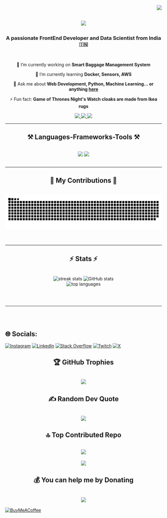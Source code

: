 
<img align="right" src="https://visitor-badge.laobi.icu/badge?page_id=Prathamesh06203.Prathamesh06203" />

<h1 align="center">
    <img src="https://readme-typing-svg.herokuapp.com/?font=Righteous&size=35&center=true&vCenter=true&width=500&height=70&duration=4000&lines=Hi+There!+👋;+I'm+Prathamesh+Kshirsagar!;" />
</h1>

<h3 align="center">A passionate FrontEnd Developer and Data Scientist from India 🇮🇳</h3>

<br/>

<div align="center">
 
 🔭 I’m currently working on **Smart Baggage Management System**
 
 🌱 I’m currently learning **Docker, Sensors, AWS**

💬 Ask me about **Web Development, Python, Machine Learning... or anything [here](https://github.com/Prathamesh06203/Prathamesh06203/issues)**

⚡ Fun fact: **Game of Thrones Night's Watch cloaks are made from Ikea rugs**

</div>
 
<div align="center"> 
  <a href="mailto:pkshirsagar06203@gmail.com">
    <img src="https://img.shields.io/badge/Gmail-333333?style=for-the-badge&logo=gmail&logoColor=red" />
  </a>
  <a href="https://www.linkedin.com/in/prathamesh-kshirsagar-65812a217/" target="_blank">
    <img src="https://img.shields.io/badge/LinkedIn-0077B5?style=for-the-badge&logo=linkedin&logoColor=white" />
  </a>
  <a href="#" target="_blank">
    <img src="https://img.shields.io/badge/Portfolio-FF5722?style=for-the-badge&logo=todoist&logoColor=white" /> <!-- sqlite, safari, google-chrome are other good icon options -->
  </a>
</div>

 <hr/>
 
<h2 align="center">⚒️ Languages-Frameworks-Tools ⚒️</h2>
<br/>
<div align="center">
    <img src="https://skillicons.dev/icons?i=react,bootstrap,linux,html,css,vscode,github,tailwind,git,r" />
    <img src="https://skillicons.dev/icons?i=nodejs,python,javascript,ruby,mongodb,c,java,nextjs,mysql,flask,kotlin" /><br>
</div>

<br/>
<hr/>

<div align="center">
  <h2>🐍 My Contributions 🐍</h2>
  <br>
  <img alt="snake eating my contributions" src="https://github.com/Platane/snk/raw/output/github-contribution-grid-snake.svg" />
  <br/><br/><br/>
</div>


<hr/>

<h2 align="center">⚡ Stats ⚡</h2>
<br>
<div align=center>
<img width=390 src="https://github-readme-streak-stats.herokuapp.com/?user=Prathamesh06203&theme=react&border_radius=10" alt="streak stats"/>
<img width=390 src="https://github-readme-stats.vercel.app/api?username=Prathamesh06203&count_private=true&show_icons=true&theme=react&border_radius=10" alt="GitHub stats"/>
  <br/>
<img width=325 src="https://github-readme-stats.vercel.app/api/top-langs/?username=Prathamesh06203&hide=HTML&langs_count=8&layout=compact&theme=react&border_radius=10" alt="top languages"/>

</div>

<br/><br/>

<hr/>

<br/>

<div align="center">

</div>

<br/>


## 🌐 Socials:
[![Instagram](https://img.shields.io/badge/Instagram-%23E4405F.svg?logo=Instagram&logoColor=white)](https://instagram.com/kshirsagar_prathmesh_0602) [![LinkedIn](https://img.shields.io/badge/LinkedIn-%230077B5.svg?logo=linkedin&logoColor=white)](https://linkedin.com/in/prathamesh-kshirsagar-65812a217) [![Stack Overflow](https://img.shields.io/badge/-Stackoverflow-FE7A16?logo=stack-overflow&logoColor=white)](https://stackoverflow.com/users/23169778) [![Twitch](https://img.shields.io/badge/Twitch-%239146FF.svg?logo=Twitch&logoColor=white)](https://twitch.tv/babu_viper) [![X](https://img.shields.io/badge/X-black.svg?logo=X&logoColor=white)](https://x.com/Prathamesh06203) 


<div align="center">
  <h2>🏆 GitHub Trophies</h2>
  <br>
  <img src="https://github-profile-trophy.vercel.app/?username=Prathamesh06203&theme=radical&no-frame=false&no-bg=true&margin-w=4" />
</div>

<div align="center">
  <h2>✍️ Random Dev Quote</h2>
  <br>
  <img src="https://quotes-github-readme.vercel.app/api?type=horizontal&theme=radical" />
</div>

<div align="center">
  <h2>🔝 Top Contributed Repo</h2>
  <br>
  <img src="https://github-contributor-stats.vercel.app/api?username=Prathamesh06203&limit=5&theme=radical&combine_all_yearly_contributions=true" />
</div>

<div align="center">
  <br/>
  <a href="https://visitcount.itsvg.in">
    <img src="https://visitcount.itsvg.in/api?id=Prathamesh06203&icon=2&color=0" />
  </a>
</div>

<div align="center">
  <h2>💰 You can help me by Donating</h2>
  <br>
  <a href="https://buymeacoffee.com/Prathamesh_kshirsagar">
    <img src="https://img.shields.io/badge/Buy%20Me%20a%20Coffee-ffdd00?style=for-the-badge&logo=buy-me-a-coffee&logoColor=black" />
  </a>
</div>

  [![BuyMeACoffee](https://img.shields.io/badge/Buy%20Me%20a%20Coffee-ffdd00?style=for-the-badge&logo=buy-me-a-coffee&logoColor=black)](https://buymeacoffee.com/Prathamesh_kshirsagar) 

  

